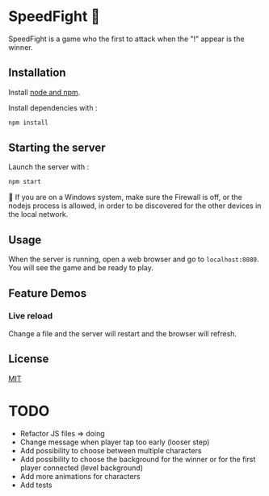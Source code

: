 # SpeedFight 🥊

SpeedFight is a game who the first to attack when the "!" appear is the winner.

## Installation

Install [node and npm](https://nodejs.org/en/download/).

Install dependencies with :

```bash
npm install
```

## Starting the server

Launch the server with :

```bash
npm start
```

🚨 If you are on a Windows system, make sure the Firewall is off, or the nodejs process is allowed,
in order to be discovered for the other devices in the local network.

## Usage

When the server is running, open a web browser and go to `localhost:8080`. You will see the game and
be ready to play.

## Feature Demos

### Live reload

Change a file and the server will restart and the browser will refresh.

## License

[MIT](https://choosealicense.com/licenses/mit/)

# TODO

- Refactor JS files => doing
- Change message when player tap too early (looser step)
- Add possibility to choose between multiple characters
- Add possibility to choose the background for the winner or for the first player connected (level
  background)
- Add more animations for characters
- Add tests
